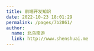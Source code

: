 ```yaml
---
title: 前端开发知识
date: 2022-10-23 18:01:29
permalink: /pages/7b2861/
author: 
  name: 北鸟南游
  link: http://www.shenshuai.me
---
```

